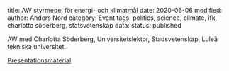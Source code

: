 title: AW styrmedel för energi- och klimatmål
date: 2020-06-06
modified:
author: Anders Nord
category: Event
tags: politics, science, climate, ifk, charlotta söderberg, statsvetenskap
data:
status: published

AW med Charlotta Söderberg, Universitetslektor, Stadsvetenskap, Luleå tekniska
universitet.

[Presentationsmaterial](data/Charlotta_Soderberg_IFK_2020.pptx)

